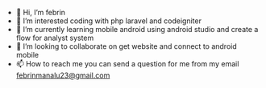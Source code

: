 - 👋 Hi, I’m febrin
- 👀 I’m interested coding with php laravel and codeigniter
- 🌱 I’m currently learning mobile android using android studio and create a flow for analyst system
- 💞️ I’m looking to collaborate on get website and connect to android mobile
- 📫 How to reach me you can send a question for me from my email febrinmanalu23@gmail.com


<!---
febrin23/febrin23 is a ✨ special ✨ repository because its `README.md` (this file) appears on your GitHub profile.
You can click the Preview link to take a look at your changes.
--->
